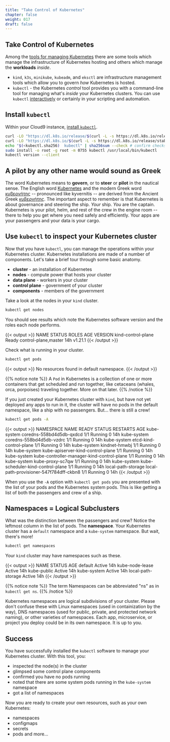 ```yaml
---
title: "Take Control of Kubernetes"
chapter: false
weight: 017
draft: false
---
```


## Take Control of Kubernetes

Among the [tools for managing Kubernetes](https://kubernetes.io/docs/tasks/tools/) there are some tools which manage the infrastructure of Kubernetes hosting and others which manage the **workloads** *inside*.
- `kind`, `k3s`, `minikube`, `kubeadm`, and `eksctl` are infrastructure management tools which allow you to govern *how* Kubernetes is hosted.
- `kubectl` - the Kubernetes *control* tool provides you with a command-line tool for managing what's *inside* your Kubernetes clusters. You can use `kubectl` [interactively](https://kubernetes.io/docs/reference/kubectl/kubectl/) or certainly in your scripting and automation.

## Install `kubectl`

Within your Cloud9 instance, [install `kubectl`](https://kubernetes.io/docs/tasks/tools/install-kubectl-linux/).

```bash
curl -LO "https://dl.k8s.io/release/$(curl -L -s https://dl.k8s.io/release/stable.txt)/bin/linux/amd64/kubectl" # download tool
curl -LO "https://dl.k8s.io/$(curl -L -s https://dl.k8s.io/release/stable.txt)/bin/linux/amd64/kubectl.sha256" # download checksum
echo "$(<kubectl.sha256)  kubectl" | sha256sum --check # confirm checksum
sudo install -o root -g root -m 0755 kubectl /usr/local/bin/kubectl
kubectl version --client
```

## A pilot by any other name would sound as Greek

The word Kubernetes means to **govern**, or to **steer** or **pilot** in the nautical sense. The English word [Kubernetes](https://en.wiktionary.org/wiki/Kubernetes#English) and the modern Greek word [κυβερνήτης](https://en.wiktionary.org/wiki/κυβερνήτης#Greek) -- pronounced like kyvernítis -- are derived from the Ancient Greek [κυβερνήτης](https://en.wiktionary.org/wiki/κυβερνήτης#Ancient_Greek). The important aspect to remember is that Kubernetes is about governance and steering the ship. *Your* ship. *You* are the captain. Kubernetes is your pilot, helm, and rest of the crew in the engine room -- there to help you get where you need safely and efficiently. Your apps are your passengers and your data is your cargo. 

## Use `kubectl` to inspect your Kubernetes cluster

Now that you have `kubectl`, you can manage the operations within your Kubernetes cluster. Kubernetes installations are made of a number of components. Let's take a brief tour through some basic anatomy. 

- **cluster** - an installation of Kubernetes
- **nodes** - compute power that hosts your cluster
- **data plane** - workers in your cluster
- **control plane** - government of your cluster
- **components** - members of the government

Take a look at the nodes in your `kind` cluster.

```bash
kubectl get nodes
```

You should see results which note the Kubernetes software version and the roles each node performs.

{{< output >}}
NAME                 STATUS   ROLES                  AGE   VERSION
kind-control-plane   Ready    control-plane,master   14h   v1.21.1
{{< /output >}}

Check what is running in your cluster.

```bash
kubectl get pods
```

{{< output >}}
No resources found in default namespace.
{{< /output >}}

{{% notice note %}}
A `Pod` in Kubernetes is a collection of one or more containers that get scheduled and run together, like cetaceans (whales, orca, porpoises) traveling together. More on that later.
{{% /notice %}}

If you just created your Kubernetes cluster with `kind`, but have not yet deployed any apps to run in it, the cluster will have no pods in the default namespace, like a ship with no passengers. But… there is still a crew!

```bash
kubectl get pods -A
```

{{< output >}}
NAMESPACE            NAME                                         READY   STATUS    RESTARTS   AGE
kube-system          coredns-558bd4d5db-qxdcd                     1/1     Running   0          14h
kube-system          coredns-558bd4d5db-vzdrc                     1/1     Running   0          14h
kube-system          etcd-kind-control-plane                      1/1     Running   0          14h
kube-system          kindnet-hmwbj                                1/1     Running   0          14h
kube-system          kube-apiserver-kind-control-plane            1/1     Running   0          14h
kube-system          kube-controller-manager-kind-control-plane   1/1     Running   0          14h
kube-system          kube-proxy-sc7qw                             1/1     Running   0          14h
kube-system          kube-scheduler-kind-control-plane            1/1     Running   0          14h
local-path-storage   local-path-provisioner-547f784dff-ckbn8      1/1     Running   0          14h
{{< /output >}}

When you use the `-A` option with `kubectl get pods` you are presented with the list of your pods and the Kubernetes system pods. This is like getting a list of both the passengers and crew of a ship.

## Namespaces = Logical Subclusters

What was the distinction between the passengers and crew? Notice the leftmost column in the list of pods. The **namespace**. Your Kubernetes cluster has a `default` namespace and a `kube-system` namespace. But wait, there's more!

```bash
kubectl get namespaces
```

Your `kind` cluster may have namespaces such as these.

{{< output >}}
NAME                 STATUS   AGE
default              Active   14h
kube-node-lease      Active   14h
kube-public          Active   14h
kube-system          Active   14h
local-path-storage   Active   14h
{{< /output >}}

{{% notice note %}}
The term Namespaces can be abbreviated "ns" as in `kubectl get ns`. 
{{% /notice %}}

Kubernetes namespaces are logical subdivisions of your cluster. Please don't confuse these with Linux namespaces (used in containization by the way), DNS namespaces (used for public, private, and protected network naming), or other varieties of namespaces. Each app, microservice, or project you deploy could be in its own namespace. It is up to you.

## Success

You have successfully installed the `kubectl` software to manage your Kubernetes cluster. With this tool, you:
- inspected the node(s) in the cluster
- glimpsed some control plane components
- confirmed you have no pods running
- noted that there are some system pods running in the `kube-system` namespace
- got a list of namespaces

Now you are ready to create your own resources, such as your own Kubernetes:
- namespaces
- configmaps
- secrets
- pods
and more…
